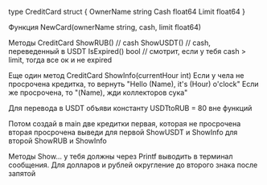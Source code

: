 type CreditCard struct {
  OwnerName string
  Cash      float64
  Limit     float64
}

Функция
NewCard(ownerName string, cash, limit float64)

Методы CreditCard
ShowRUB() // cash
ShowUSDT() // cash, переведенный в USDT
IsExpired() bool // смотрит, если у тебя cash > limit, тогда все ок и не expired

Еще один метод CreditCard
ShowInfo(currentHour int)
Если у чела не просрочена кредитка, то вернуть "Hello (Name), it's (Hour) o'clock"
Если же просрочена, то "(Name), жди коллекторов сука"

Для перевода в USDT объяви константу USDTtoRUB = 80 вне функций

Потом создай в main две кредитки
первая, которая не просрочена
вторая просрочена
выведи для первой ShowUSDT и ShowInfo
для второй ShowRUB и ShowInfo

Методы Show... у тебя должны через Printf выводить в терминал сообщения. 
Для долларов и рублей округление до второго знака после запятой